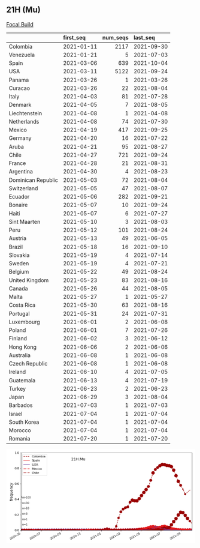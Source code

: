 

## 21H (Mu)
[Focal Build](https://nextstrain.org/groups/neherlab/ncov/21H.Mu)

|                    | first_seq   |   num_seqs | last_seq   |
|:-------------------|:------------|-----------:|:-----------|
| Colombia           | 2021-01-11  |       2117 | 2021-09-30 |
| Venezuela          | 2021-01-21  |          5 | 2021-07-03 |
| Spain              | 2021-03-06  |        639 | 2021-10-04 |
| USA                | 2021-03-11  |       5122 | 2021-09-24 |
| Panama             | 2021-03-26  |          1 | 2021-03-26 |
| Curacao            | 2021-03-26  |         22 | 2021-08-04 |
| Italy              | 2021-04-03  |         81 | 2021-07-28 |
| Denmark            | 2021-04-05  |          7 | 2021-08-05 |
| Liechtenstein      | 2021-04-08  |          1 | 2021-04-08 |
| Netherlands        | 2021-04-08  |         74 | 2021-07-30 |
| Mexico             | 2021-04-19  |        417 | 2021-09-25 |
| Germany            | 2021-04-20  |         16 | 2021-07-22 |
| Aruba              | 2021-04-21  |         95 | 2021-08-27 |
| Chile              | 2021-04-27  |        721 | 2021-09-24 |
| France             | 2021-04-28  |         21 | 2021-08-31 |
| Argentina          | 2021-04-30  |          4 | 2021-08-23 |
| Dominican Republic | 2021-05-03  |         72 | 2021-08-04 |
| Switzerland        | 2021-05-05  |         47 | 2021-08-07 |
| Ecuador            | 2021-05-06  |        282 | 2021-09-21 |
| Bonaire            | 2021-05-07  |         10 | 2021-09-24 |
| Haiti              | 2021-05-07  |          6 | 2021-07-27 |
| Sint Maarten       | 2021-05-10  |          3 | 2021-08-03 |
| Peru               | 2021-05-12  |        101 | 2021-08-24 |
| Austria            | 2021-05-13  |         49 | 2021-06-05 |
| Brazil             | 2021-05-18  |         16 | 2021-09-10 |
| Slovakia           | 2021-05-19  |          4 | 2021-07-14 |
| Sweden             | 2021-05-19  |          4 | 2021-07-21 |
| Belgium            | 2021-05-22  |         49 | 2021-08-24 |
| United Kingdom     | 2021-05-23  |         83 | 2021-08-16 |
| Canada             | 2021-05-26  |         44 | 2021-08-05 |
| Malta              | 2021-05-27  |          1 | 2021-05-27 |
| Costa Rica         | 2021-05-30  |         63 | 2021-08-16 |
| Portugal           | 2021-05-31  |         24 | 2021-07-31 |
| Luxembourg         | 2021-06-01  |          2 | 2021-06-08 |
| Poland             | 2021-06-01  |          7 | 2021-07-26 |
| Finland            | 2021-06-02  |          3 | 2021-06-12 |
| Hong Kong          | 2021-06-06  |          2 | 2021-06-06 |
| Australia          | 2021-06-08  |          1 | 2021-06-08 |
| Czech Republic     | 2021-06-08  |          1 | 2021-06-08 |
| Ireland            | 2021-06-10  |          4 | 2021-07-05 |
| Guatemala          | 2021-06-13  |          4 | 2021-07-19 |
| Turkey             | 2021-06-23  |          2 | 2021-06-23 |
| Japan              | 2021-06-29  |          3 | 2021-08-04 |
| Barbados           | 2021-07-03  |          1 | 2021-07-03 |
| Israel             | 2021-07-04  |          1 | 2021-07-04 |
| South Korea        | 2021-07-04  |          1 | 2021-07-04 |
| Morocco            | 2021-07-04  |          1 | 2021-07-04 |
| Romania            | 2021-07-20  |          1 | 2021-07-20 |

![Overall trends 21H.Mu](/overall_trends_figures/overall_trends_21H.Mu.png)